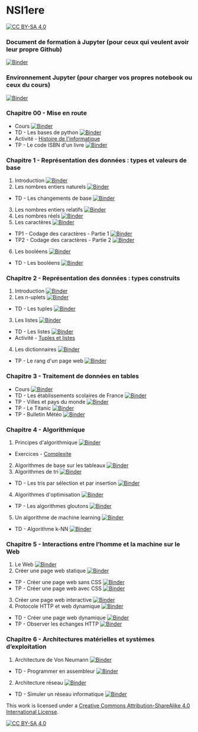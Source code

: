 # NSI1ere
[![CC BY-SA 4.0][cc-by-sa-shield]][cc-by-sa]




### Document de formation à Jupyter (pour ceux qui veulent avoir leur propre Github)
[![Binder](https://mybinder.org/badge_logo.svg)](https://mybinder.org/v2/gh/jcamponovo/NSIterm/master?urlpath=tree/presentation.ipynb)

### Environnement Jupyter (pour charger vos propres notebook ou ceux du cours)
[![Binder](https://mybinder.org/badge_logo.svg)](https://mybinder.org/v2/gh/JeromeBarthelemy/NSI1ere/master?urlpath=apps/environnement.ipynb)

### Chapitre 00 - Mise en route
* Cours [![Binder](https://mybinder.org/badge_logo.svg)](https://mybinder.org/v2/gh/JeromeBarthelemy/NSI1ere/master?urlpath=tree/cours_00.ipynb)
* TD - Les bases de python [![Binder](https://mybinder.org/badge_logo.svg)](https://mybinder.org/v2/gh/JeromeBarthelemy/NSI1ere/master?urlpath=tree/TD_00_1.ipynb)
* Activité - [Histoire de l'informatique](https://github.com/JeromeBarthelemy/NSI1ere/blob/master/res_histoire.pdf)
* TP - Le code ISBN d'un livre [![Binder](https://mybinder.org/badge_logo.svg)](https://mybinder.org/v2/gh/JeromeBarthelemy/NSI1ere/master?urlpath=tree/TP_00.ipynb)

### Chapitre 1 - Représentation des données : types et valeurs de base
1. Introduction [![Binder](https://mybinder.org/badge_logo.svg)](https://mybinder.org/v2/gh/JeromeBarthelemy/NSI1ere/master?urlpath=tree/cours_01_intro.ipynb)
2. Les nombres entiers naturels [![Binder](https://mybinder.org/badge_logo.svg)](https://mybinder.org/v2/gh/JeromeBarthelemy/NSI1ere/master?urlpath=tree/cours_01_B.ipynb)
  * TD - Les changements de base [![Binder](https://mybinder.org/badge_logo.svg)](https://mybinder.org/v2/gh/JeromeBarthelemy/NSI1ere/master?urlpath=tree/TD_01_1.ipynb)
3. Les nombres entiers relatifs [![Binder](https://mybinder.org/badge_logo.svg)](https://mybinder.org/v2/gh/JeromeBarthelemy/NSI1ere/master?urlpath=tree/cours_01_C.ipynb)
4. Les nombres réels [![Binder](https://mybinder.org/badge_logo.svg)](https://mybinder.org/v2/gh/JeromeBarthelemy/NSI1ere/master?urlpath=tree/cours_01_D.ipynb)
5. Les caractères [![Binder](https://mybinder.org/badge_logo.svg)](https://mybinder.org/v2/gh/JeromeBarthelemy/NSI1ere/master?urlpath=tree/cours_01_E.ipynb)
* TP1 - Codage des caractères - Partie 1 [![Binder](https://mybinder.org/badge_logo.svg)](https://mybinder.org/v2/gh/JeromeBarthelemy/NSI1ere/master?urlpath=tree/TP_codage_des_caracteres_1.ipynb)
* TP2 - Codage des caractères - Partie 2 [![Binder](https://mybinder.org/badge_logo.svg)](https://mybinder.org/v2/gh/JeromeBarthelemy/NSI1ere/master?urlpath=tree/TP_codage_des_caracteres_2.ipynb)
6. Les booléens [![Binder](https://mybinder.org/badge_logo.svg)](https://mybinder.org/v2/gh/JeromeBarthelemy/NSI1ere/master?urlpath=tree/cours_01_F.ipynb)
  * TD - Les booléens [![Binder](https://mybinder.org/badge_logo.svg)](https://mybinder.org/v2/gh/JeromeBarthelemy/NSI1ere/master?urlpath=tree/TD_01_2.ipynb)
### Chapitre 2 - Représentation des données : types construits
1. Introduction [![Binder](https://mybinder.org/badge_logo.svg)](https://mybinder.org/v2/gh/JeromeBarthelemy/NSI1ere/master?urlpath=tree/cours_02_intro.ipynb)
2. Les n-uplets [![Binder](https://mybinder.org/badge_logo.svg)](https://mybinder.org/v2/gh/JeromeBarthelemy/NSI1ere/master?urlpath=tree/cours_02_B.ipynb)
  * TD - Les tuples [![Binder](https://mybinder.org/badge_logo.svg)](https://mybinder.org/v2/gh/JeromeBarthelemy/NSI1ere/master?urlpath=tree/TD_02_1.ipynb)
3. Les listes [![Binder](https://mybinder.org/badge_logo.svg)](https://mybinder.org/v2/gh/JeromeBarthelemy/NSI1ere/master?urlpath=tree/cours_02_C.ipynb)
  * TD - Les listes [![Binder](https://mybinder.org/badge_logo.svg)](https://mybinder.org/v2/gh/JeromeBarthelemy/NSI1ere/master?urlpath=tree/TD_02_2.ipynb)
* Activité - [Tuples et listes](https://github.com/JeromeBarthelemy/NSI1ere/blob/master/res_exos_liste_tuples.pdf)
4. Les dictionnaires [![Binder](https://mybinder.org/badge_logo.svg)](https://mybinder.org/v2/gh/JeromeBarthelemy/NSI1ere/master?urlpath=tree/cours_02_D.ipynb)
  * TP - Le rang d'un page web [![Binder](https://mybinder.org/badge_logo.svg)](https://mybinder.org/v2/gh/JeromeBarthelemy/NSI1ere/master?urlpath=tree/TP_02.ipynb)
### Chapitre 3 - Traitement de données en tables
  * Cours [![Binder](https://mybinder.org/badge_logo.svg)](https://mybinder.org/v2/gh/JeromeBarthelemy/NSI1ere/master?urlpath=tree/cours_03.ipynb)
  * TD - Les établissements scolaires de France [![Binder](https://mybinder.org/badge_logo.svg)](https://mybinder.org/v2/gh/JeromeBarthelemy/NSI1ere/master?urlpath=tree/TD_03.ipynb)
  * TP - Villes et pays du monde [![Binder](https://mybinder.org/badge_logo.svg)](https://mybinder.org/v2/gh/JeromeBarthelemy/NSI1ere/master?urlpath=tree/TP_03_1.ipynb)
  * TP - Le Titanic [![Binder](https://mybinder.org/badge_logo.svg)](https://mybinder.org/v2/gh/JeromeBarthelemy/NSI1ere/master?urlpath=tree/TP_03_2.ipynb)
  * TP - Bulletin Météo [![Binder](https://mybinder.org/badge_logo.svg)](https://mybinder.org/v2/gh/JeromeBarthelemy/NSI1ere/master?urlpath=tree/TP_03_3.ipynb)
### Chapitre 4 - Algorithmique
  1. Principes d'algorithmique [![Binder](https://mybinder.org/badge_logo.svg)](https://mybinder.org/v2/gh/JeromeBarthelemy/NSI1ere/master?urlpath=tree/cours_04_intro.ipynb)
  * Exercices - [Complexite](https://github.com/JeromeBarthelemy/NSI1ere/blob/master/Exercices_complexite.pdf)
  2. Algorithmes de base sur les tableaux [![Binder](https://mybinder.org/badge_logo.svg)](https://mybinder.org/v2/gh/JeromeBarthelemy/NSI1ere/master?urlpath=tree/cours_04_B.ipynb)
  3. Algorithmes de tri [![Binder](https://mybinder.org/badge_logo.svg)](https://mybinder.org/v2/gh/JeromeBarthelemy/NSI1ere/master?urlpath=tree/cours_04_C.ipynb)
  * TD - Les tris par sélection et par insertion [![Binder](https://mybinder.org/badge_logo.svg)](https://mybinder.org/v2/gh/JeromeBarthelemy/NSI1ere/master?urlpath=tree/TD_04_1.ipynb)
  4. Algorithmes d'optimisation [![Binder](https://mybinder.org/badge_logo.svg)](https://mybinder.org/v2/gh/JeromeBarthelemy/NSI1ere/master?urlpath=tree/cours_04_D.ipynb)
  * TP - Les algorithmes gloutons [![Binder](https://mybinder.org/badge_logo.svg)](https://mybinder.org/v2/gh/JeromeBarthelemy/NSI1ere/master?urlpath=tree/TP_04_1.ipynb)
  5. Un algorithme de machine learning [![Binder](https://mybinder.org/badge_logo.svg)](https://mybinder.org/v2/gh/JeromeBarthelemy/NSI1ere/master?urlpath=tree/cours_04_E.ipynb)
  * TD - Algorithme k-NN [![Binder](https://mybinder.org/badge_logo.svg)](https://mybinder.org/v2/gh/JeromeBarthelemy/NSI1ere/master?urlpath=tree/TD_04_2.ipynb)
### Chapitre 5 - Interactions entre l’homme et la machine sur le Web
  1. Le Web [![Binder](https://mybinder.org/badge_logo.svg)](https://mybinder.org/v2/gh/JeromeBarthelemy/NSI1ere/master?urlpath=tree/cours_05_intro.ipynb)
  2. Créer une page web statique [![Binder](https://mybinder.org/badge_logo.svg)](https://mybinder.org/v2/gh/JeromeBarthelemy/NSI1ere/master?urlpath=tree/cours_05_B.ipynb)
  * TP - Créer une page web sans CSS [![Binder](https://mybinder.org/badge_logo.svg)](https://mybinder.org/v2/gh/JeromeBarthelemy/NSI1ere/master?urlpath=tree/TP_05_1.ipynb)
  * TP - Créer une page web avec CSS [![Binder](https://mybinder.org/badge_logo.svg)](https://mybinder.org/v2/gh/JeromeBarthelemy/NSI1ere/master?urlpath=tree/TP_05_2.ipynb)
  3. Créer une page web interactive [![Binder](https://mybinder.org/badge_logo.svg)](https://mybinder.org/v2/gh/JeromeBarthelemy/NSI1ere/master?urlpath=tree/cours_05_C.ipynb)
  4. Protocole HTTP et web dynamique [![Binder](https://mybinder.org/badge_logo.svg)](https://mybinder.org/v2/gh/JeromeBarthelemy/NSI1ere/master?urlpath=tree/cours_05_D.ipynb)
  * TD - Créer une page web dynamique [![Binder](https://mybinder.org/badge_logo.svg)](https://mybinder.org/v2/gh/JeromeBarthelemy/NSI1ere/master?urlpath=tree/TD_05_1.ipynb)
  * TP - Observer les échanges HTTP [![Binder](https://mybinder.org/badge_logo.svg)](https://mybinder.org/v2/gh/JeromeBarthelemy/NSI1ere/master?urlpath=tree/TP_05_3.ipynb)
### Chapitre 6 - Architectures matérielles et systèmes d’exploitation
  1. Architecture de Von Neumann [![Binder](https://mybinder.org/badge_logo.svg)](https://mybinder.org/v2/gh/JeromeBarthelemy/NSI1ere/master?urlpath=tree/cours_06_1.ipynb)
  * TD - Programmer en assembleur [![Binder](https://mybinder.org/badge_logo.svg)](https://mybinder.org/v2/gh/JeromeBarthelemy/NSI1ere/master?urlpath=tree/TD_06_1.ipynb)
  2. Architecture réseau [![Binder](https://mybinder.org/badge_logo.svg)](https://mybinder.org/v2/gh/JeromeBarthelemy/NSI1ere/master?urlpath=tree/cours_06_2.ipynb)
  * TD - Simuler un réseau informatique [![Binder](https://mybinder.org/badge_logo.svg)](https://mybinder.org/v2/gh/JeromeBarthelemy/NSI1ere/master?urlpath=tree/TD_06_2.ipynb)


This work is licensed under a [Creative Commons Attribution-ShareAlike 4.0 International License][cc-by-sa].

[![CC BY-SA 4.0][cc-by-sa-image]][cc-by-sa]

[cc-by-sa]: http://creativecommons.org/licenses/by-sa/4.0/
[cc-by-sa-image]: https://licensebuttons.net/l/by-sa/4.0/88x31.png
[cc-by-sa-shield]: https://img.shields.io/badge/License-CC%20BY--SA%204.0-lightgrey.svg
